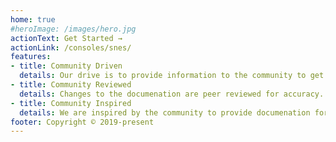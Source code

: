 ```yaml
---
home: true
#heroImage: /images/hero.jpg
actionText: Get Started →
actionLink: /consoles/snes/
features:
- title: Community Driven
  details: Our drive is to provide information to the community to get the best way to games at every price point!
- title: Community Reviewed
  details: Changes to the documenation are peer reviewed for accuracy.
- title: Community Inspired
  details: We are inspired by the community to provide documenation for new solutions to refine your gaming experience.
footer: Copyright © 2019-present
---
```

